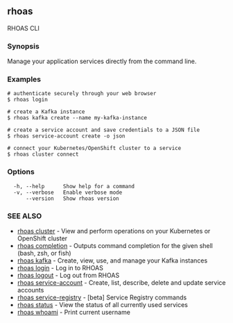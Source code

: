 ## rhoas

RHOAS CLI

### Synopsis

Manage your application services directly from the command line.

### Examples

```
# authenticate securely through your web browser
$ rhoas login

# create a Kafka instance
$ rhoas kafka create --name my-kafka-instance

# create a service account and save credentials to a JSON file
$ rhoas service-account create -o json

# connect your Kubernetes/OpenShift cluster to a service
$ rhoas cluster connect

```

### Options

```
  -h, --help      Show help for a command
  -v, --verbose   Enable verbose mode
      --version   Show rhoas version
```

### SEE ALSO

* [rhoas cluster](rhoas_cluster.md)	 - View and perform operations on your Kubernetes or OpenShift cluster
* [rhoas completion](rhoas_completion.md)	 - Outputs command completion for the given shell (bash, zsh, or fish)
* [rhoas kafka](rhoas_kafka.md)	 - Create, view, use, and manage your Kafka instances
* [rhoas login](rhoas_login.md)	 - Log in to RHOAS
* [rhoas logout](rhoas_logout.md)	 - Log out from RHOAS
* [rhoas service-account](rhoas_service-account.md)	 - Create, list, describe, delete and update service accounts
* [rhoas service-registry](rhoas_service-registry.md)	 - [beta] Service Registry commands
* [rhoas status](rhoas_status.md)	 - View the status of all currently used services
* [rhoas whoami](rhoas_whoami.md)	 - Print current username

